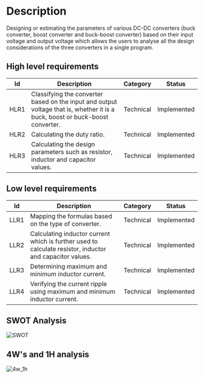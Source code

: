#  Description
Designing or estimating the parameters of various DC-DC converters (buck converter, boost converter and buck-boost converter) based on their input voltage and output voltage which allows the users to analyse all the design considerations of the three converters in a single program.


## High level requirements
| ld | Description | Category |Status|
| --- | --- | --- | --- |
| HLR1 | Classifying  the converter based on the input and output voltage that is, whether it is a buck, boost or buck-boost converter.| Technical | Implemented |
| HLR2| Calculating the duty ratio. | Technical | Implemented |
| HLR3 | Calculating the design parameters such as resistor, inductor and capacitor values. | Technical | Implemented |


 ## Low level requirements
| ld | Description | Category |Status|
| --- | --- | --- | --- |
| LLR1 | Mapping the formulas based on the type of converter. | Technical | Implemented |
| LLR2 | Calculating inductor current which is  further used to calculate resistor, inductor and capacitor values. | Technical | Implemented |
| LLR3 | Determining maximum and minimum inductor current.| Technical | Implemented |
| LLR4 |  Verifying the current ripple using maximum and minimum inductor current.| Technical | Implemented |
 


## SWOT Analysis
![SWOT](https://user-images.githubusercontent.com/98839182/155742384-b92ec9a8-6239-4a71-9bbb-1bd556ca8b66.PNG)


## 4W's and 1H analysis

![4w_1h](https://user-images.githubusercontent.com/98839182/155742412-07ed30c1-ee35-4099-86e0-b60f6d9adbd9.PNG)




